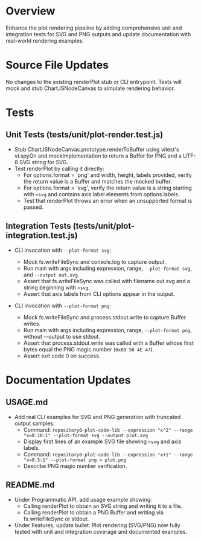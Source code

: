 # Overview
Enhance the plot rendering pipeline by adding comprehensive unit and integration tests for SVG and PNG outputs and update documentation with real-world rendering examples.

# Source File Updates
No changes to the existing renderPlot stub or CLI entrypoint. Tests will mock and stub ChartJSNodeCanvas to simulate rendering behavior.

# Tests

## Unit Tests (tests/unit/plot-render.test.js)

- Stub ChartJSNodeCanvas.prototype.renderToBuffer using vitest's vi.spyOn and mockImplementation to return a Buffer for PNG and a UTF-8 SVG string for SVG.
- Test renderPlot by calling it directly:
  - For options.format = 'png' and width, height, labels provided, verify the return value is a Buffer and matches the mocked buffer.
  - For options.format = 'svg', verify the return value is a string starting with `<svg` and contains axis label elements from options.labels.
  - Test that renderPlot throws an error when an unsupported format is passed.

## Integration Tests (tests/unit/plot-integration.test.js)

- CLI invocation with `--plot-format svg`:
  - Mock fs.writeFileSync and console.log to capture output.
  - Run main with args including expression, range, `--plot-format svg`, and `--output out.svg`.
  - Assert that fs.writeFileSync was called with filename out.svg and a string beginning with `<svg`.
  - Assert that axis labels from CLI options appear in the output.

- CLI invocation with `--plot-format png`:
  - Mock fs.writeFileSync and process.stdout.write to capture Buffer writes.
  - Run main with args including expression, range, `--plot-format png`, without --output to use stdout.
  - Assert that process.stdout.write was called with a Buffer whose first bytes equal the PNG magic number (`0x89 50 4E 47`).
  - Assert exit code 0 on success.

# Documentation Updates

## USAGE.md

- Add real CLI examples for SVG and PNG generation with truncated output samples:
  - Command: `repository0-plot-code-lib --expression "x^2" --range "x=0:10:1" --plot-format svg --output plot.svg`
  - Display first lines of an example SVG file showing `<svg` and axis labels.
  - Command: `repository0-plot-code-lib --expression "x+1" --range "x=0:5:1" --plot-format png > plot.png`
  - Describe PNG magic number verification.

## README.md

- Under Programmatic API, add usage example showing:
  - Calling renderPlot to obtain an SVG string and writing it to a file.
  - Calling renderPlot to obtain a PNG Buffer and writing via fs.writeFileSync or stdout.
- Under Features, update bullet: Plot rendering (SVG/PNG) now fully tested with unit and integration coverage and documented examples.